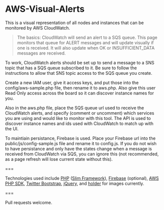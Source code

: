 AWS-Visual-Alerts
=================

This is a visual representation of all nodes and instances that can be monitored by AWS CloudWatch.

> The basics: CloudWatch will send an alert to a SQS queue. This page monitors that queue for ALERT messages and will update visually if one is received. It will also update when OK or INSUFFICIENT_DATA messages are received.

To work, CloudWatch alerts should be set up to send a message to a SNS topic that has a SQS queue subscribed to it. Be sure to follow the instructions to allow that SNS topic access to the SQS queue you create.

Create a new IAM user, give it access keys, and put those into the config/aws-sample.php file, then rename it to aws.php. Also give this user Read Only access across the board so it can discover instance names for you.

Also in the aws.php file, place the SQS queue url used to receive the CloudWatch alerts, and specify (comment or uncomment) which services you are using and would like to monitor with this tool. The API is used to discover instance names and ids used with CloudWatch to match up with the UI.

To maintiain persistance, Firebase is used. Place your Firebase url into the public/js/config-sample.js file and rename it to config.js. If you do not wish to have persistance and only have the states change when a message is received from CloudWatch via SQS, you can ignore this (not recommended, as a page refresh will lose current state without this).

===

Technologies used include [PHP](http://php.net) ([Slim Framework](http://www.slimframework.com/)), [Firebase](http://firebase.com) (optional), [AWS PHP SDK](http://docs.aws.amazon.com/aws-sdk-php), [Twitter Bootstrap](http://getbootstrap.com/), [jQuery](http://jquery.com), and [holder](https://github.com/imsky/holder) for images currently.

===

Pull requests welcome.
